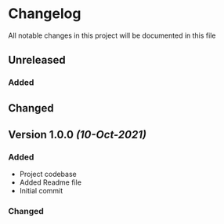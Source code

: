 # Changelog

All notable changes in this project will be documented in this file

## Unreleased
### Added

## Changed

## Version 1.0.0 *(10-Oct-2021)*
### Added
- Project codebase
- Added Readme file
- Initial commit
### Changed